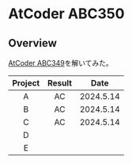 # AtCoder ABC350

## Overview

[AtCoder ABC349](https://atcoder.jp/contests/abc349)を解いてみた。

| Project | Result |   Date    |
| :-----: | :----: | :-------: |
|    A    |   AC   | 2024.5.14 |
|    B    |   AC   | 2024.5.14 |
|    C    |   AC   | 2024.5.14 |
|    D    |        |           |
|    E    |        |           |

##
